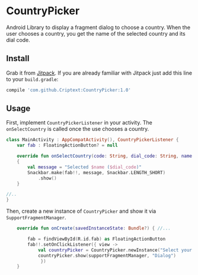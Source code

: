 # CountryPicker

Android Library to display a fragment dialog to choose a country. When the user
chooses a country, you get the name of the selected country and its dial code.

## Install

Grab it from [Jitpack](https://jitpack.io/#Criptext/CountryPicker). If you are 
already familiar with Jitpack just add this line to your `build.gradle`:

```gradle
compile 'com.github.Criptext:CountryPicker:1.0'
```

## Usage

First, implement `CountryPickerListener` in your activity. The `onSelectCountry` 
is called once the use chooses a country.

```kotlin
class MainActivity : AppCompatActivity(), CountryPickerListener {
    var fab : FloatingActionButton? = null

    override fun onSelectCountry(code: String, dial_code: String, name: String) 
    {
        val message = "Selected $name ($dial_code)"
        Snackbar.make(fab!!, message, Snackbar.LENGTH_SHORT)
            .show()
    }

//..
}
```

Then, create a new instance of `CountryPicker` and show it via 
`SupportFragmentManager`.

```kotlin
    override fun onCreate(savedInstanceState: Bundle?) { //...

        fab = findViewById(R.id.fab) as FloatingActionButton
        fab!!.setOnClickListener({ view ->
            val countryPicker = CountryPicker.newInstance("Select your Country")
            countryPicker.show(supportFragmentManager, "Dialog")
             })
    }
```
